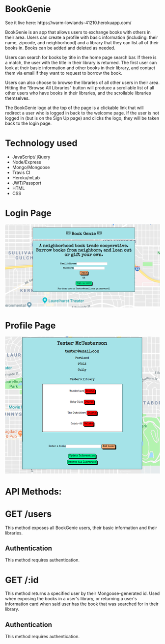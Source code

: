BookGenie
=========

<p>See it live here: https://warm-lowlands-41210.herokuapp.com/</p>

BookGenie is an app that allows users to exchange books with others in their area. Users can create a profile with basic information (including: their name, zipcode, and neighborhood) and a library that they can list all of their books in. Books can be added and deleted as needed. 

Users can search for books by title in the home page search bar. If there is a match, the user with the title in their library is returned. The first user can look at their basic information and other books in their library, and contact them via email if they want to request to borrow the book.

Users can also choose to browse the libraries of all other users in their area. Hitting the "Browse All Libraries" button will produce a scrollable list of all other users who have books in their libraries, and the scrollable libraries themselves.

The BookGenie logo at the top of the page is a clickable link that will redirect a user who is logged in back to the welcome page. If the user is not logged in (but is on the Sign Up page) and clicks the logo, they will be taken back to the login page.

Technology used
===============

<ul>
	<li>JavaScript/ jQuery</li>
	<li>Node/Express</li>
	<li>Mongo/Mongoose</li>
	<li>Travis CI</li>
	<li>Heroku/mLab</li>
	<li>JWT/Passport</li>
	<li>HTML</li>
	<li>CSS </li>
</ul>

Login Page
==========

<img src="/readme-images/home-screen.png" alt="screenshot of login screen"/>

Profile Page
============

<img src="/readme-images/profile-page.png" alt="screenshot of profile page"/>


API Methods:
============

GET /users
==========

This method exposes all BookGenie users, their basic information and their libraries.


Authentication
--------------

This method requires authentication.

GET /:id
========

This method returns a specified user by their Mongoose-generated id. Used when exposing the books in a user's library, or returning a user's information card when said user has the book that was searched for in their library.


Authentication
--------------

This method requires authentication.




